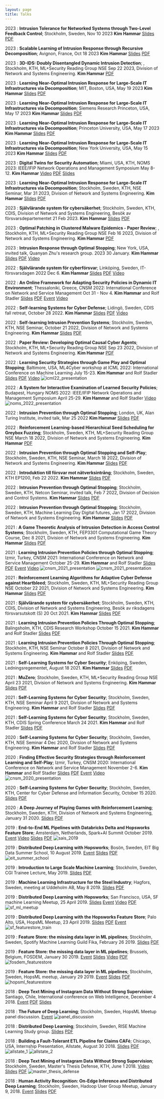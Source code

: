 ```yaml
---
layout: page
title: Talks
---
```


2023
:   **Intrusion Tolerance for Networked Systems through Two-Level Feedback Control**; Stockholm, Sweden, Nov 10 2023
    **Kim Hammar**
	[Slides](https://www.slideshare.net/KimHammar/intrusion-tolerance-for-networked-systems-through-twolevel-feedback-control)
	[PDF](/assets/slides/nse_seminar_10_nov_2023_kim.pdf)

2023
:   **Scalable Learning of Intrusion Response through Recursive Decomposition**; Avignon, France, Oct 18 2023
    **Kim Hammar**
	[Slides](https://www.slideshare.net/KimHammar/gamesec23-scalable-learning-of-intrusion-response-through-recursive-decomposition)
	[PDF](/assets/slides/gamesec23_hammar.pdf)

2023
:   **3D-IDS: Doubly Disentangled Dynamic Intrusion Detection**; , Stockholm, KTH, ML+Security Reading Group NSE Sep 22 2023, Division of Network and Systems Engineering.
    **Kim Hammar**
	[PDF](/assets/slides/MLSec_Reading_group_NSE_22_sep_23.pdf)

2023
:   **Learning Near-Optimal Intrusion Response for Large-Scale IT Infrastructures via Decomposition**; MIT, Boston, USA, May 19 2023
    **Kim Hammar**
	[Slides](https://www.slideshare.net/KimHammar/learning-nearoptimal-intrusion-responses-for-it-infrastructures-via-decomposition-257924209)
	[PDF](/assets/slides/MIT_talk_may_19_KimHammar.pdf)

2023
:   **Learning Near-Optimal Intrusion Response for Large-Scale IT Infrastructures via Decomposition**; Siemens Research Princeton, USA, May 17 2023
    **Kim Hammar**
	[Slides](https://www.slideshare.net/KimHammar/learning-nearoptimal-intrusion-responses-for-it-infrastructures-via-decomposition)
	[PDF](/assets/slides/Kim_Talk_Princeton_17_May_23.pdf)

2023
:   **Learning Near-Optimal Intrusion Response for Large-Scale IT Infrastructures via Decomposition**; Princeton University, USA, May 17 2023
    **Kim Hammar**
	[Slides](https://www.slideshare.net/KimHammar/learning-nearoptimal-intrusion-responses-for-it-infrastructures-via-decomposition	)
	[PDF](/assets/slides/Kim_Talk_Princeton_17_May_23.pdf)

2023
:   **Learning Near-Optimal Intrusion Response for Large-Scale IT Infrastructures via Decomposition**; New York University, USA, May 15 2023
    **Kim Hammar**
	[Slides](https://www.slideshare.net/KimHammar/learning-optimal-intrusion-responses-via-decomposition)
	[PDF](/assets/slides/Kim_Talk_NYU_14_May_23.pdf)

2023
:   **Digital Twins for Security Automation**; Miami, USA, KTH, NOMS 2023: IEEE/IFIP Network Operations and Management Symposium May 8-12.
    **Kim Hammar**
    [Video](https://www.youtube.com/watch?v=Gi-_KSNYVCk)
	[PDF](/assets/slides/Digital_twins_security_noms23_Hammar_Stadler.pdf)
	[Slides](https://www.slideshare.net/KimHammar/digital-twins-for-security-automation)

2023
:   **Learning Near-Optimal Intrusion Response for Large-Scale IT Infrastructures via Decomposition**; Stockholm, Sweden, KTH, NSE Seminar, Mar 31 2023, Division of Network and Systems Engineering.
    **Kim Hammar**
	[Slides](https://www.slideshare.net/KimHammar/learning-nearoptimal-intrusion-response-for-largescale-it-infrastructures-via-decomposition)
	[PDF](/assets/slides/NSE_seminar_Kim_Hammar_31_mar_2023.pdf)

2023
:   **Självlärande system för cybersäkerhet**; Stockholm, Sweden, KTH, CDIS, Division of Network and Systems Engineering, Besök av försvarsdepartementet 21 Feb 2023.
    **Kim Hammar**
	[Slides](https://www.slideshare.net/KimHammar/sjlvlrande-system-fr-cyberfrsvar)
	[PDF](/assets/slides/CDIS_forsvarsdepartementet_21_feb_2023.pdf)

2023
:   **Optimal Patching in Clustered Malware Epidemics - Paper Review**; , Stockholm, KTH, ML+Security Reading Group NSE Feb 16 2023, Division of Network and Systems Engineering.
    **Kim Hammar**
	[PDF](/assets/slides/MLSec_readinggroup_16_Feb_2023_Hammar.pdf)

2023
:   **Intrusion Response through Optimal Stopping**; New York, USA, invited talk, Quanyan Zhu's research group. 2023 30 January.
    **Kim Hammar**
	[Slides](https://www.slideshare.net/KimHammar/intrusion-response-through-optimal-stopping)
	[PDF](/assets/slides/NYU_Invited_Talk_Optimal_Stopping_Hammar_30_jan_2023.pdf)
    [Video](https://www.youtube.com/watch?v=Qzp_wiNW91o)

2022
:   **Självlärande system för cyberförsvar**; Linköping, Sweden, IT-försvarsdagen 2022 Dec 6.
    **Kim Hammar**
	[Slides](https://www.slideshare.net/KimHammar/cnsm-2022-an-online-framework-for-adapting-security-policies-in-dynamic-it-environment-hammar-stadler)
	[PDF](/assets/slides/IT_forsvarsdagen_22_Hammar.pdf)
	[Video](https://www.youtube.com/watch?v=IWs8z8G8OWg)

2022
:   **An Online Framework for Adapting Security Policies in Dynamic IT Environment**; Thessaloniki, Greece, CNSM 2022: International Conference on Network and Service Management Oct 31 - Nov 4.
    **Kim Hammar** and Rolf Stadler
	[Slides](https://www.slideshare.net/KimHammar/cnsm-2022-an-online-framework-for-adapting-security-policies-in-dynamic-it-environment-hammar-stadler)
	[PDF](/assets/slides/CNSM_22_Hammar_Stadler_2_Nov.pdf)
	[Event](http://www.cnsm-conf.org/2022/)
	[Video](https://www.youtube.com/watch?v=r1FD2-b-25g)

2022
:   **Self-learning Systems for Cyber Defense**; Lidingö, Sweden, CDIS fall retreat, October 28 2022.
    **Kim Hammar**
	[Slides](https://www.slideshare.net/KimHammar/selflearning-systems-for-cyber-defense)
	[PDF](/assets/slides/CDIS_fall_retreat_28_oct_22.pdf)
    [Video](https://youtu.be/tpal1DoNBy8)

2022
:   **Self-learning Intrusion Prevention Systems**; Stockholm, Sweden, KTH, NSE Seminar, October 21 2022, Division of Network and Systems Engineering.
    **Kim Hammar**
	[Slides](https://www.slideshare.net/KimHammar/selflearning-intrusion-prevention-systems)
	[PDF](/assets/slides/NSE_seminar_oct_2022_Kim.pdf)

2022
:   **Paper Review: Developing Optimal Causal Cyber Agents**; Stockholm, KTH, ML+Security Reading Group NSE Sep 23 2022, Division of Network and Systems Engineering.
    **Kim Hammar**
	[PDF](/assets/slides/MLsec_reading_group_NSE_2022_23_sep_Kim_Hammar.pdf)

2022
:   **Learning Security Strategies through Game Play and Optimal Stopping**; Baltimore, USA, ML4Cyber workshop at ICML 2022: International Conference on Machine Learning July 15-23.
    **Kim Hammar** and Rolf Stadler
	[Slides](https://www.slideshare.net/KimHammar/learning-security-strategies-through-game-play-and-optimal-stopping)
	[PDF](/assets/slides/ICML_22_HAMMAR_STADLER_SLIDES.PDF)
    [Video](https://www.youtube.com/watch?v=Qz6huGXjhec)
	![icml22_presentation](/assets/icml22_presentation.png "Presentation at ICML 2022")

2022
:   **A System for Interactive Examination of Learned Security Policies**; Budapest, Hungary NOMS 2022: IEEE/IFIP Network Operations and Management Symposium April 25-29.
    **Kim Hammar** and Rolf Stadler
	[Video](https://www.youtube.com/watch?v=18P7MjPKNDg)
   ![noms_2022_presentation](/assets/noms22_presentation_26_april_22.png "Presentation at NOMS 2022")

2022
:   **Intrusion Prevention through Optimal Stopping**; London, UK, Alan Turing Institute, invited talk, Mar 25 2022
    **Kim Hammar**
	[Slides](https://www.slideshare.net/KimHammar/intrusion-prevention-through-optimal-stopping-251427388)
	[PDF](/assets/slides/IPS_through_OptimalStopping_25_mar_2022_ATI_KimHammar.pdf)

2022
:   **Reinforcement Learning-based Hierarchical Seed Scheduling for Greybox Fuzzing**; Stockholm, Sweden, KTH, ML+Security Reading Group NSE March 18 2022, Division of Network and Systems Engineering.
    **Kim Hammar**
	[PDF](/assets/slides/MLSec_Reading_group_NSE_18_mar_22.pdf)

2022
:   **Intrusion Prevention through Optimal Stopping and Self-Play**; Stockholm, Sweden, KTH, NSE Seminar, March 18 2022, Division of Network and Systems Engineering.
    **Kim Hammar**
	[Slides](https://www.slideshare.net/KimHammar/intrusion-prevention-through-optimal-stopping-and-selfplay)
	[PDF](/assets/slides/NSE_Seminar_18_March_2022_Kim_Hammar.pdf)

2022
:   **Introduktion till försvar mot nätverksintrång**; Stockholm, Sweden, KTH EP1200, Feb 22 2022.
    **Kim Hammar**
	[Slides](https://www.slideshare.net/KimHammar/introduktion-till-frsvar-mot-ntverksintrng-22-feb-2022-ep1200-kth)
	[PDF](/assets/slides/Intro_till_forsvar_mot_natverksintrang_EP1200_16_2_22.pdf)

2022
:   **Intrusion Prevention through Optimal Stopping**; Stockholm, Sweden, KTH, Netcon Seminar, invited talk, Feb 7 2022, Division of Decision and Control Systems.
    **Kim Hammar**
	[Slides](https://www.slideshare.net/KimHammar/intrusion-prevention-through-optimal-stopping-251125924)
	[PDF](/assets/slides/Netcon_talk_7_feb_2022_OptimalStopping_Intrusion_Prevention_Kim_Hammar.pdf)

2022
:   **Intrusion Prevention through Optimal Stopping**; Stockholm, Sweden, KTH, Machine Learning Day Digital futures, Jan 17 2022, Division of Network and Systems Engineering.
    **Kim Hammar**
	[Slides](https://www.slideshare.net/KimHammar/intrusion-prevention-through-optimal-stopping)
	[PDF](/assets/slides/Machine_Learning_Day_Digital_Futures_17_Jan_2022_Hammar_Stadler.pdf)

2021
:   **A Game Theoretic Analysis of Intrusion Detection in Access Control Systems**; Stockholm, Sweden, KTH, FEP3301 Computational Game Theory Course, Dec 8 2021, Division of Network and Systems Engineering.
    **Kim Hammar**
	[Slides](https://www.slideshare.net/KimHammar/a-game-theoretic-analysis-of-intrusion-detection-in-access-control-systems-paper-review)
	[PDF](/assets/slides/FEP3301_Presentation_Hammar_8_Dec_2021.pdf)

2021
:   **Learning Intrusion Prevention Policies through Optimal Stopping**; Izmir, Turkey, CNSM 2021: International Conference on Network and Service Management October 25-29.
    **Kim Hammar** and Rolf Stadler
	[Slides](https://www.slideshare.net/KimHammar/learning-intrusion-prevention-policies-through-optimal-stopping-cnsm2021)
	[PDF](/assets/slides/CNSM_2021_Hammar_Stadler_28_Oct.pdf)
	[Event](http://www.cnsm-conf.org/2021/)
	[Video](https://www.youtube.com/watch?v=_zL4qR5-jU8)
	![cnsm_2021_presentation](/assets/CNSM21.jpeg "Presentation at CNSM 2021")
	![cnsm_2021_presentation](/assets/cnsm21_presentation.png "Presentation at CNSM 2021")

2021
:   **Reinforcement Learning Algorithms for Adaptive Cyber Defense against Heartbleed**; Stockholm, Sweden, KTH, ML+Security Reading Group NSE October 22 2021, Division of Network and Systems Engineering.
    **Kim Hammar**
	[Slides](https://www.slideshare.net/KimHammar/reinforcement-learning-algorithms-for-adaptive-cyber-defense-against-heartbleed)
	[PDF](/assets/slides/mlsec_NSE_reading_group_22_oct_2021_Hammar.pdf)

2021
:   **Självlärande system för cybersäkerhet**; Stockholm, Sweden, KTH, CDIS, Division of Network and Systems Engineering, Besök av riksdagens försvarsutskott (S) 20 Oct 2021.
    **Kim Hammar**
	[Slides](https://www.slideshare.net/KimHammar/sjlvlrande-system-fr-cyberskerhet)
	[PDF](/assets/slides/riksdagens_forsvarsutskott_S_CDIS_Hammar_20_oct_2021.pdf)

2021
:   **Learning Intrusion Prevention Policies Through Optimal Stopping**; Balingsholm, KTH, CDIS Research Workshop October 15 2021.
    **Kim Hammar** and Rolf Stadler
	[Slides](https://www.slideshare.net/KimHammar/learning-intrusion-prevention-policies-through-optimal-stopping-250452321)
	[PDF](/assets/slides/CDIS_Workshop_Balingsholm_15_oct_2021_Hammar_Stadler.pdf)

2021
:   **Learning Intrusion Prevention Policies Through Optimal Stopping**; Stockholm, KTH, NSE Seminar October 8 2021, Division of Network and Systems Engineering.
    **Kim Hammar** and Rolf Stadler
	[Slides](https://www.slideshare.net/KimHammar/learning-intrusion-prevention-policies-through-optimal-stopping)
	[PDF](/assets/slides/NSE_seminar_8_oct_21_Hammar_Stadler.pdf)

2021
:   **Self-Learning Systems for Cyber Security**; Enköping, Sweden, Ledningsregementet, August 18 2021.
    **Kim Hammar**
	[Slides](https://www.slideshare.net/KimHammar/selflearning-systems-for-cyber-security-250086888)
	[PDF](/assets/slides/Hammar_Stadler_Self_Learning_Systems_Enkoping_18_aug_21.pdf)

2021
:   **MuZero**; Stockholm, Sweden, KTH, ML+Security Reading Group NSE April 23 2021, Division of Network and Systems Engineering.
    **Kim Hammar**
	[Slides](https://www.slideshare.net/KimHammar/muzero-ml-security-reading-group)
	[PDF](/assets/slides/muzero_ml_reading_group_23_apr_21_KimHammar.pdf)

2021
:   **Self-Learning Systems for Cyber Security**; Stockholm, Sweden, KTH, NSE Seminar April 9 2021, Division of Network and Systems Engineering.
    **Kim Hammar** and Rolf Stadler
	[Slides](https://www.slideshare.net/KimHammar/selflearning-systems-for-cyber-security-245974483)
	[PDF](/assets/slides/nse_seminar_9_april_21_KimHammar.pdf)

2021
:   **Self-Learning Systems for Cyber Security**; Stockholm, Sweden, KTH, CDIS Spring Conference March 24 2021.
    **Kim Hammar** and Rolf Stadler
	[Slides](https://www.slideshare.net/KimHammar/selflearning-systems-for-cyber-security-245001363)
	[PDF](/assets/slides/Kim_Hammar_Rolf_Stadler_CDIS_Spring_Conference_March_24_Self_learning_Systems_for_Defense.pdf)

2020
:   **Self-Learning Systems for Cyber Security**; Stockholm, Sweden, KTH, NSE Seminar 4 Dec 2020, Division of Network and Systems Engineering.
    **Kim Hammar** and Rolf Stadler
	[Slides](https://www.slideshare.net/KimHammar/nse-seminar-4dechammarstadler)
	[PDF](/assets/slides/NSE_seminar_4_dec_Hammar_Stadler.pdf)

2020
:   **Finding Effective Security Strategies through Reinforcement Learning and Self-Play**; Izmir, Turkey, CNSM 2020: International Conference on Network and Service Management November 2-6.
    **Kim Hammar** and Rolf Stadler
	[Slides](https://www.slideshare.net/KimHammar/cdis-hammar-stadler15oct2020)
	[PDF](/assets/slides/cnsm_2020_hammar_stadler_3_nov.pdf)
	[Event](http://www.cnsm-conf.org/2020/)
	[Video](https://www.youtube.com/watch?v=9ihiIPVRB58)
	![cnsm_2020_presentation](/assets/cnsm20_presentation.png "Presentation at CNSM 2020")

2020
:   **Self-Learning Systems for Cyber Security**; Stockholm, Sweden, KTH, Center for Cyber Defense and Information Security, October 15 2020.
	[Slides](https://www.slideshare.net/KimHammar/selflearning-systems-for-cyber-security)
	[PDF](/assets/slides/cdis_hammar_stadler_15_oct_2020.pdf)

2020
:   **A Deep Journey of Playing Games with Reinforcement Learning**; Stockholm, Sweden, KTH, Division of Network and Systems Engineering, January 31 2020.
	[Slides](https://www.slideshare.net/KimHammar/nse-kth-seminardeeprlgameskimhammar31jan2020)
	[PDF](/assets/slides/deepmind_rl_nse.pdf)

2019
:   **End-to-End ML Pipelines with Databricks Delta and Hopsworks Feature Store**; Amsterdam, Netherlands, Spark+AI Summit October 2019.
	[Event](https://databricks.com/session_eu19/end-to-end-spark-tensorflow-pytorch-pipelines-with-databricks-delta)
	[Video](https://www.youtube.com/watch?v=zGNQQfEjCQY)
	[Slides](https://www.slideshare.net/KimHammar/spark-ai-summitoct172019kimhammarjimdowlingv6)
	[PDF](/assets/slides/sais2019.pdf)
	![sais_2019](/assets/sais2019.jpg "Spark+AI Summit 2019 Amsterdam")

2019
:   **Distributed Deep Learning with Hopsworks**; Bosön, Sweden, EIT Big Data Summer School, 10 August 2019.
	[Event](https://bdaschool2019.github.io)
	[Slides](https://www.slideshare.net/KimHammar/eit-digital-bigdatasummerschool8aug2019kimhammar-162409943)
	[PDF](/assets/slides/ddl_eit.pdf)
	![eit_summer_school](/assets/summer_school.jpg "EIT Summer School Hopsworks")

2019
:   **Introduction to Large Scale Machine Learning**; Stockholm, Sweden, CGI Trainee Lecture, May 2019.
	[Slides](https://www.slideshare.net/KimHammar/cgi-trainees-workshop-distributed-deep-learning-245-2019-kim-hammar)
	[PDF](/assets/slides/ddl_cgi.pdf)

2019
:   **Machine Learning Infrastructure for the Steel Industry**; Hagfors, Sweden, meeting at Uddeholm AB, May 8 2019.
	[Slides](https://www.slideshare.net/KimHammar/uddeholm-ml-workshophagforskimhammar)
	[PDF](/assets/slides/uddeholm.pdf)

2019
:   **Distributed Deep Learning with Hopsworks**; San Francisco, USA, SF machine Learning Meetup, 25 April 2019.
	[Slides](https://www.slideshare.net/KimHammar/distributed-deep-learningwithhopsworkskimhammar25april2019)
	[Event](https://www.meetup.com/sfmachinelearning/events/260177607)
	[Video](https://www.youtube.com/watch?v=V6siDg2REZQ&feature=youtu.be&t=2697)
	[PDF](/assets/slides/ddl_mesos.pdf)
	![sf_ml_meetup](/assets/mesosphere_meetup_sf.jpeg "Mesosphere Meetup San Francisco")

2019
:   **Distributed Deep Learning with the Hopsworks Feature Store**; Palo Alto, USA, HopsML Meetup, 23 April 2019.
	[Slides](https://www.slideshare.net/KimHammar/hopsworks-hands-onfeaturestorepaloaltokimhammar23april2019)
	[PDF](/assets/slides/featurestore_palo_alto.pdf)
	[Event](https://www.eventbrite.ie/e/hopsworks-hands-on-feature-store-distributed-deep-learning-and-more-tickets-58136928117)
	![sf_featurestore_train](/assets/sf_train_office_w_jim.png "SF Feature Store HopsML Meetup")

2019
:   **Feature Store: the missing data layer in ML pipelines**; Stockholm, Sweden, Spotify Machine Learning Guild Fika, February 26 2019.
	[Slides](https://www.slideshare.net/KimHammar/kim-hammar-spotify-ml-guild-meetup-feature-stores)
	[PDF](/assets/slides/featurestore_spotify.pdf)

2019
:   **Feature Store: the missing data layer in ML pipelines**; Brussels, Belgium, FOSDEM, January 30 2019.
	[Event](https://archive.fosdem.org/2019/schedule/event/feature_store/)
	[Slides](https://www.slideshare.net/KimHammar/kim-hammar-feature-store-the-missing-data-layer-in-ml-pipelines-hopsml-meetup-stockholm)
	[Video](https://www.youtube.com/watch?v=86rrEJqRLO4&t=)
	[PDF](/assets/slides/featurestore_fosdem.pdf)
	![fosdem_featurestore](/assets/fosdem_brussels5.jpeg "Feature Store - FOSDEM")

2019
:   **Feature Store: the missing data layer in ML pipelines**; Stockholm, Sweden, HopsML meetup, January 29 2019.
	[Event](https://www.meetup.com/HopsML-Stockholm/events/257952659/)
	[Slides](https://www.slideshare.net/KimHammar/kim-hammar-feature-store-the-missing-data-layer-in-ml-pipelines-hopsml-meetup-stockholm)
	[PDF](/assets/slides/featurestore_hopsml.pdf)
	![hopsml_featurestore](/assets/hopsml_meetup_stockholm.jpeg "Feature Store - HopsML")

2018
:   **Deep Text Mining of Instagram Data Without Strong Supervision**; Santiago, Chile, International conference on Web Intelligence, December 4 2018.
	[Event](https://webintelligence2018.com/)
	[PDF](/assets/slides/web_intelligence_santiago_pres.pdf)
	[Slides](https://www.slideshare.net/KimHammar/wi-2018-santiago)

2018
:   **The Future of Deep Learning**; Stockholm, Sweden, HopsML Meetup panel discussion.
	[Event](https://www.meetup.com/HopsML-Stockholm/events/256064863/)
    ![panel_discussion](/assets/hopsml_meetup_panel.jpeg "HopsML Meetup Panel Discussion: The Future of Deep Learning")

2018
:   **Distributed Deep Learning**; Stockholm, Sweden, RISE Machine Learning Study group.
	[Slides](https://www.slideshare.net/KimHammar/kim-hammar-distributed-deep-learning-rise-learning-machines-meetup)
	[PDF](/assets/slides/rise_ml.pdf)

2018
:   **Building a Fault-Tolerant ETL Pipeline for Claims CAFé**; Chicago, USA, Internship Presentation, Allstate, August 30 2018.
	[Slides](https://www.slideshare.net/KimHammar/kim-hammar-allstate-internship-presentation-data-engineering-analytics-claims-cafe)
	[PDF](/assets/slides/allstate_defense.pdf)
	![allstate_1](/assets/allstate1.jpg "Allstate Internship")
	![allstate_2](/assets/allstate2.jpg "Allstate Internship")

2018
:   **Deep Text Mining of Instagram Data Without Strong Supervision**; Stockholm, Sweden, Master's Thesis Defense, KTH, June 1 2018.
	[Video](https://www.youtube.com/watch?v=OgFQIGAhPgQ&t=1567s)
	[Slides](https://www.slideshare.net/KimHammar/kim-hammar-msc-thesis-defense-2018)
	[PDF](/assets/slides/master_defense.pdf)
	![master_thesis_defense](/assets/master_thesis_defense.jpeg "Master Thesis Defense")

2018
:   **Human Activity Recognition: On-Edge Inference and Distributed Deep Learning**; Stockholm, Sweden, Hadoop User Group Meetup, January 9, 2018.
	[Event](https://www.meetup.com/stockholm-hug/events/247080325/)
	[Slides](https://www.slideshare.net/KimHammar/kim-hammar-konstantin-sozinov-distributed-lstm-training-predicting-human-activities-on-edge-devices-stockholm-hadoop-user-group-meetup)
	[PDF](/assets/slides/har.pdf)

